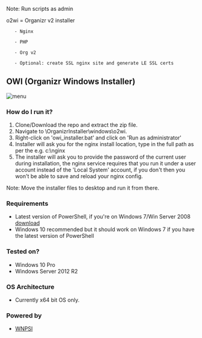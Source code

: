 Note: Run scripts as admin

o2wi = Organizr v2 installer

       - Nginx 

       - PHP

       - Org v2

       - Optional: create SSL nginx site and generate LE SSL certs

## OWI (Organizr Windows Installer)


![menu](https://i.imgur.com/N6u9X7d.png)

### How do I run it?
1. Clone/Download the repo and extract the zip file.
2. Navigate to \OrganizrInstaller\windows\o2wi. 
3. Right-click on 'owi_installer.bat' and click on 'Run as administrator'
4. Installer will ask you for the nginx install location, type in the full path as per the e.g. c:\nginx
5. The installer will ask you to provide the password of the current user during installation, the nginx service requires that you run it under a user account instead of the 'Local System' account, if you don't then you won't be able to save and reload your nginx config.

Note: Move the installer files to desktop and run it from there.

### Requirements
- Latest version of PowerShell, if you're on Windows 7/Win Server 2008 [download](https://social.technet.microsoft.com/wiki/contents/articles/21016.how-to-install-windows-powershell-4-0.aspx)
- Windows 10 recommended but it should work on Windows 7 if you have the latest version of PowerShell

### Tested on?
- Windows 10 Pro
- Windows Server 2012 R2

### OS Architecture
- Currently x64 bit OS only.

### Powered by
- [WNPSI](https://github.com/elmerfdz/WNPSI)